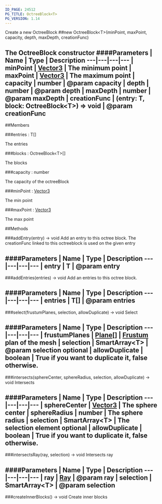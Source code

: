 ```yaml
---
ID_PAGE: 24512
PG_TITLE: OctreeBlock<T>
PG_VERSION: 1.14
---
```


Create a new OctreeBlock
##new OctreeBlock&lt;T&gt;(minPoint, maxPoint, capacity, depth, maxDepth, creationFunc)

The OctreeBlock constructor
####Parameters
 | Name | Type | Description
---|---|---|---
 | minPoint | [Vector3](/classes/Vector3) | The minimum point
 | maxPoint | [Vector3](/classes/Vector3) | The maximum point
 | capacity | number | @param capacity
 | depth | number | @param depth
 | maxDepth | number | @param maxDepth
 | creationFunc | (entry: T, block: OctreeBlock&lt;T&gt;) =&gt; void | @param creationFunc
---

##Members

###entries : T[]


The entries

###blocks : OctreeBlock&lt;T&gt;[]


The blocks

###capacity : number


The capacity of the octreeBlock

###minPoint : [Vector3](/classes/Vector3)


The min point

###maxPoint : [Vector3](/classes/Vector3)


The max point



##Methods

###addEntry(entry) &rarr; void
Add an entry to this octree block. The creationFunc linked to this octreeblock is used on the given entry

####Parameters
 | Name | Type | Description
---|---|---|---
 | entry | T | @param entry
---

###addEntries(entries) &rarr; void
Add an entries to this octree block.

####Parameters
 | Name | Type | Description
---|---|---|---
 | entries | T[] | @param entries
---

###select(frustumPlanes, selection, allowDuplicate) &rarr; void
Select

####Parameters
 | Name | Type | Description
---|---|---|---
 | frustumPlanes | [Plane](/classes/Plane)[] | [Frustum](/classes/Frustum) plan of the mesh
 | selection | SmartArray&lt;T&gt; | @param selection
optional | allowDuplicate | boolean | True if you want to duplicate it, false otherwise.
---

###intersects(sphereCenter, sphereRadius, selection, allowDuplicate) &rarr; void
Intersects

####Parameters
 | Name | Type | Description
---|---|---|---
 | sphereCenter | [Vector3](/classes/Vector3) | The sphere center
 | sphereRadius | number | The sphere radius
 | selection | SmartArray&lt;T&gt; | The selection element
optional | allowDuplicate | boolean | True if you want to duplicate it, false otherwise.
---

###intersectsRay(ray, selection) &rarr; void
Intersects ray

####Parameters
 | Name | Type | Description
---|---|---|---
 | ray | [Ray](/classes/Ray) | @param ray
 | selection | SmartArray&lt;T&gt; | @param selection
---

###createInnerBlocks() &rarr; void
Create inner blocks

